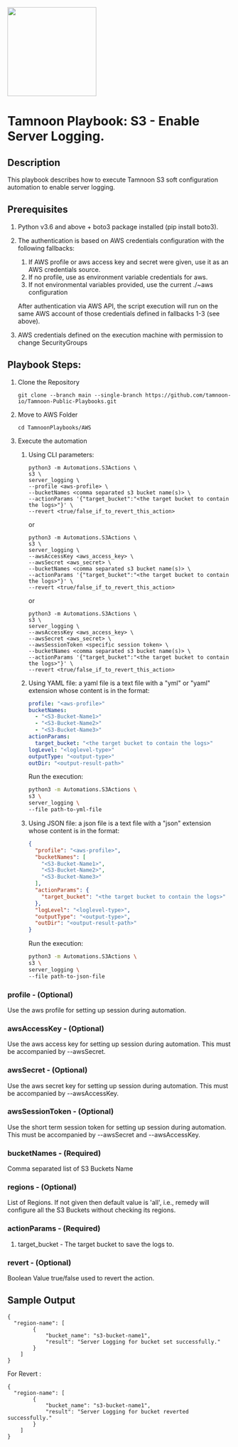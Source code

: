 
[comment]: <> (This is a readonly file, do not edit directly, to change update the s3_enable_server_logging_readme_data.json)
<img src='../../../../TamnoonPlaybooks/images/icons/Tamnoon.png' width = '200' />

# Tamnoon Playbook: S3 - Enable Server Logging.
## Description

This playbook describes how to execute Tamnoon S3 soft configuration automation to enable server logging.
  
## Prerequisites
1. Python v3.6 and above + boto3 package installed (pip install boto3).  
2. The authentication is based on AWS credentials configuration with the following fallbacks:  
    1. If AWS profile or aws access key and secret were given, use it as an AWS credentials source.  
    2. If no profile, use as environment variable credentials for aws.  
    3. If not environmental variables provided, use the current ./~aws configuration  

    After authentication via AWS API, the script execution will run on the same AWS account of those credentials defined in fallbacks 1-3 (see above).


3. AWS credentials defined on the execution machine with permission to change SecurityGroups
## Playbook Steps: 


1. Clone the Repository
	``````
	git clone --branch main --single-branch https://github.com/tamnoon-io/Tamnoon-Public-Playbooks.git
	``````

2. Move to AWS Folder
	``````
	cd TamnoonPlaybooks/AWS
	``````

3. Execute the automation

	1. Using CLI parameters:  
		``````
		python3 -m Automations.S3Actions \
		s3 \
		server_logging \
		--profile <aws-profile> \
		--bucketNames <comma separated s3 bucket name(s)> \
		--actionParams '{"target_bucket":"<the target bucket to contain the logs>"}' \
		--revert <true/false_if_to_revert_this_action>
		``````
		or  
		``````
		python3 -m Automations.S3Actions \
		s3 \
		server_logging \
		--awsAccessKey <aws_access_key> \
		--awsSecret <aws_secret> \
		--bucketNames <comma separated s3 bucket name(s)> \
		--actionParams '{"target_bucket":"<the target bucket to contain the logs>"}' \
		--revert <true/false_if_to_revert_this_action>
		``````
		or  
		``````
		python3 -m Automations.S3Actions \
		s3 \
		server_logging \
		--awsAccessKey <aws_access_key> \
		--awsSecret <aws_secret> \
		--awsSessionToken <specific session token> \
		--bucketNames <comma separated s3 bucket name(s)> \
		--actionParams '{"target_bucket":"<the target bucket to contain the logs>"}' \
		--revert <true/false_if_to_revert_this_action>
		``````

	2. Using YAML file: a yaml file is a text file with a "yml" or "yaml" extension whose content is in the format:
		``````yaml
		profile: "<aws-profile>"
		bucketNames:
		  - "<S3-Bucket-Name1>"
		  - "<S3-Bucket-Name2>"
		  - "<S3-Bucket-Name3>"
		actionParams:
		  target_bucket: "<the target bucket to contain the logs>"
		logLevel: "<loglevel-type>"
		outputType: "<output-type>"
		outDir: "<output-result-path>"
		``````
		Run the execution:  
		``````sh
		python3 -m Automations.S3Actions \
		s3 \
		server_logging \
		--file path-to-yml-file
		``````

	3. Using JSON file: a json file is a text file with a "json" extension whose content is in the format:
		``````json
		{
		  "profile": "<aws-profile>",
		  "bucketNames": [
		    "<S3-Bucket-Name1>",
		    "<S3-Bucket-Name2>",
		    "<S3-Bucket-Name3>"
		  ],
		  "actionParams": {
		    "target_bucket": "<the target bucket to contain the logs>"
		  },
		  "logLevel": "<loglevel-type>",
		  "outputType": "<output-type>",
		  "outDir": "<output-result-path>"
		}
		``````
		Run the execution:  
		``````sh
		python3 -m Automations.S3Actions \
		s3 \
		server_logging \
		--file path-to-json-file
		``````
### profile - (Optional)
Use the aws profile for setting up session during automation.
### awsAccessKey - (Optional)
Use the aws access key for setting up session during automation. This must be accompanied by --awsSecret.
### awsSecret - (Optional)
Use the aws secret key for setting up session during automation. This must be accompanied by --awsAccessKey.
### awsSessionToken - (Optional)
Use the short term session token for setting up session during automation. This must be accompanied by --awsSecret and --awsAccessKey.
### bucketNames - (Required)
Comma separated list of S3 Buckets Name
### regions - (Optional)
List of Regions. If not given then default value is 'all', i.e., remedy will configure all the S3 Buckets without checking its regions.
### actionParams - (Required)
1. target_bucket - The target bucket to save the logs to.
### revert - (Optional)
Boolean Value true/false used to revert the action.
## Sample Output

``````
{
  "region-name": [
        {
            "bucket_name": "s3-bucket-name1",
            "result": "Server Logging for bucket set successfully."
        }
    ]
}
``````
For Revert :  
``````
{
  "region-name": [
        {
            "bucket_name": "s3-bucket-name1",
            "result": "Server Logging for bucket reverted successfully."
        }
    ]
}
``````
